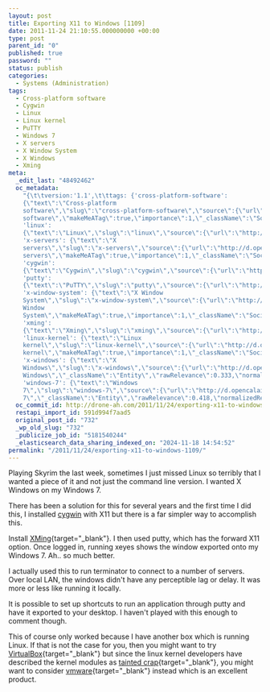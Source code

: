 ```yaml
---
layout: post
title: Exporting X11 to Windows [1109]
date: 2011-11-24 21:10:55.000000000 +00:00
type: post
parent_id: "0"
published: true
password: ""
status: publish
categories:
  - Systems (Administration)
tags:
  - Cross-platform software
  - Cygwin
  - Linux
  - Linux kernel
  - PuTTY
  - Windows 7
  - X servers
  - X Window System
  - X Windows
  - Xming
meta:
  _edit_last: "48492462"
  oc_metadata:
    "{\t\tversion:'1.1',\t\ttags: {'cross-platform-software':
    {\"text\":\"Cross-platform
    software\",\"slug\":\"cross-platform-software\",\"source\":{\"url\":\"http://d.opencalais.com/dochash-1/0888b5c3-fff0-3f6a-a016-8116518b1b97/SocialTag/3\",\"subjectURL\":null,\"type\":{\"url\":\"http://s.opencalais.com/1/type/tag/SocialTag\",\"name\":\"SocialTag\",\"_className\":\"ArtifactType\"},\"name\":\"Cross-platform
    software\",\"makeMeATag\":true,\"importance\":1,\"_className\":\"SocialTag\",\"normalizedRelevance\":1},\"bucketName\":\"current\",\"bucketPlacement\":\"auto\",\"_className\":\"Tag\"},
    'linux':
    {\"text\":\"Linux\",\"slug\":\"linux\",\"source\":{\"url\":\"http://d.opencalais.com/dochash-1/0888b5c3-fff0-3f6a-a016-8116518b1b97/SocialTag/4\",\"subjectURL\":null,\"type\":{\"url\":\"http://s.opencalais.com/1/type/tag/SocialTag\",\"name\":\"SocialTag\",\"_className\":\"ArtifactType\"},\"name\":\"Linux\",\"makeMeATag\":true,\"importance\":1,\"_className\":\"SocialTag\",\"normalizedRelevance\":1},\"bucketName\":\"current\",\"bucketPlacement\":\"auto\",\"_className\":\"Tag\"},
    'x-servers': {\"text\":\"X
    servers\",\"slug\":\"x-servers\",\"source\":{\"url\":\"http://d.opencalais.com/dochash-1/0888b5c3-fff0-3f6a-a016-8116518b1b97/SocialTag/5\",\"subjectURL\":null,\"type\":{\"url\":\"http://s.opencalais.com/1/type/tag/SocialTag\",\"name\":\"SocialTag\",\"_className\":\"ArtifactType\"},\"name\":\"X
    servers\",\"makeMeATag\":true,\"importance\":1,\"_className\":\"SocialTag\",\"normalizedRelevance\":1},\"bucketName\":\"current\",\"bucketPlacement\":\"auto\",\"_className\":\"Tag\"},
    'cygwin':
    {\"text\":\"Cygwin\",\"slug\":\"cygwin\",\"source\":{\"url\":\"http://d.opencalais.com/dochash-1/0888b5c3-fff0-3f6a-a016-8116518b1b97/SocialTag/7\",\"subjectURL\":null,\"type\":{\"url\":\"http://s.opencalais.com/1/type/tag/SocialTag\",\"name\":\"SocialTag\",\"_className\":\"ArtifactType\"},\"name\":\"Cygwin\",\"makeMeATag\":true,\"importance\":1,\"_className\":\"SocialTag\",\"normalizedRelevance\":1},\"bucketName\":\"current\",\"bucketPlacement\":\"auto\",\"_className\":\"Tag\"},
    'putty':
    {\"text\":\"PuTTY\",\"slug\":\"putty\",\"source\":{\"url\":\"http://d.opencalais.com/dochash-1/0888b5c3-fff0-3f6a-a016-8116518b1b97/SocialTag/9\",\"subjectURL\":null,\"type\":{\"url\":\"http://s.opencalais.com/1/type/tag/SocialTag\",\"name\":\"SocialTag\",\"_className\":\"ArtifactType\"},\"name\":\"PuTTY\",\"makeMeATag\":true,\"importance\":1,\"_className\":\"SocialTag\",\"normalizedRelevance\":1},\"bucketName\":\"current\",\"bucketPlacement\":\"auto\",\"_className\":\"Tag\"},
    'x-window-system': {\"text\":\"X Window
    System\",\"slug\":\"x-window-system\",\"source\":{\"url\":\"http://d.opencalais.com/dochash-1/0888b5c3-fff0-3f6a-a016-8116518b1b97/SocialTag/10\",\"subjectURL\":null,\"type\":{\"url\":\"http://s.opencalais.com/1/type/tag/SocialTag\",\"name\":\"SocialTag\",\"_className\":\"ArtifactType\"},\"name\":\"X
    Window
    System\",\"makeMeATag\":true,\"importance\":1,\"_className\":\"SocialTag\",\"normalizedRelevance\":1},\"bucketName\":\"current\",\"bucketPlacement\":\"auto\",\"_className\":\"Tag\"},
    'xming':
    {\"text\":\"Xming\",\"slug\":\"xming\",\"source\":{\"url\":\"http://d.opencalais.com/dochash-1/0888b5c3-fff0-3f6a-a016-8116518b1b97/SocialTag/11\",\"subjectURL\":null,\"type\":{\"url\":\"http://s.opencalais.com/1/type/tag/SocialTag\",\"name\":\"SocialTag\",\"_className\":\"ArtifactType\"},\"name\":\"Xming\",\"makeMeATag\":true,\"importance\":1,\"_className\":\"SocialTag\",\"normalizedRelevance\":1},\"bucketName\":\"current\",\"bucketPlacement\":\"auto\",\"_className\":\"Tag\"},
    'linux-kernel': {\"text\":\"Linux
    kernel\",\"slug\":\"linux-kernel\",\"source\":{\"url\":\"http://d.opencalais.com/dochash-1/0888b5c3-fff0-3f6a-a016-8116518b1b97/SocialTag/12\",\"subjectURL\":null,\"type\":{\"url\":\"http://s.opencalais.com/1/type/tag/SocialTag\",\"name\":\"SocialTag\",\"_className\":\"ArtifactType\"},\"name\":\"Linux
    kernel\",\"makeMeATag\":true,\"importance\":1,\"_className\":\"SocialTag\",\"normalizedRelevance\":1},\"bucketName\":\"current\",\"bucketPlacement\":\"auto\",\"_className\":\"Tag\"},
    'x-windows': {\"text\":\"X
    Windows\",\"slug\":\"x-windows\",\"source\":{\"url\":\"http://d.opencalais.com/genericHasher-1/a8bed2b3-0f9d-3dba-83c9-698d783d28f2\",\"subjectURL\":null,\"type\":{\"url\":\"http://s.opencalais.com/1/type/em/e/Technology\",\"name\":\"Technology\",\"_className\":\"ArtifactType\"},\"name\":\"X
    Windows\",\"_className\":\"Entity\",\"rawRelevance\":0.333,\"normalizedRelevance\":0.333},\"bucketName\":\"current\",\"bucketPlacement\":\"auto\",\"_className\":\"Tag\"},
    'windows-7': {\"text\":\"Windows
    7\",\"slug\":\"windows-7\",\"source\":{\"url\":\"http://d.opencalais.com/genericHasher-1/1a627e2d-ba9c-3368-aa24-5b51d4ed863f\",\"subjectURL\":null,\"type\":{\"url\":\"http://s.opencalais.com/1/type/em/e/OperatingSystem\",\"name\":\"OperatingSystem\",\"_className\":\"ArtifactType\"},\"name\":\"Windows
    7\",\"_className\":\"Entity\",\"rawRelevance\":0.418,\"normalizedRelevance\":0.418},\"bucketName\":\"current\",\"bucketPlacement\":\"auto\",\"_className\":\"Tag\"}}\t}"
  oc_commit_id: http://drone-ah.com/2011/11/24/exporting-x11-to-windows-1109/1322169058
  restapi_import_id: 591d994f7aad5
  original_post_id: "732"
  _wp_old_slug: "732"
  _publicize_job_id: "5181540244"
  _elasticsearch_data_sharing_indexed_on: "2024-11-18 14:54:52"
permalink: "/2011/11/24/exporting-x11-to-windows-1109/"
---
```


Playing Skyrim the last week, sometimes I just missed Linux so terribly that I
wanted a piece of it and not just the command line version. I wanted X Windows
on my Windows 7.

There has been a solution for this for several years and the first time I did
this, I installed [cygwin](http://www.cygwin.com/ "cygwin") with X11 but there
is a far simpler way to accomplish this.

Install
[XMing](http://www.straightrunning.com/XmingNotes/ "XMing"){target="\_blank"}. I
then used putty, which has the forward X11 option. Once logged in, running xeyes
shows the window exported onto my Windows 7. Ah.. so much better.

I actually used this to run terminator to connect to a number of servers. Over
local LAN, the windows didn\'t have any perceptible lag or delay. It was more or
less like running it locally.

It is possible to set up shortcuts to run an application through putty and have
it exported to your desktop. I haven\'t played with this enough to comment
though.

This of course only worked because I have another box which is running Linux. If
that is not the case for you, then you might want to try
[VirtualBox](https://www.virtualbox.org/ "VirtualBox"){target="\_blank"} but
since the linux kernel developers have described the kernel modules as
[tainted crap](http://www.phoronix.com/scan.php?page=news_item&px=OTk5Mw "The VirtualBox Kernel Driver Is Tainted Crap"){target="\_blank"},
you might want to consider
[vmware](http://www.vmware.com "vmware"){target="\_blank"} instead which is an
excellent product.
